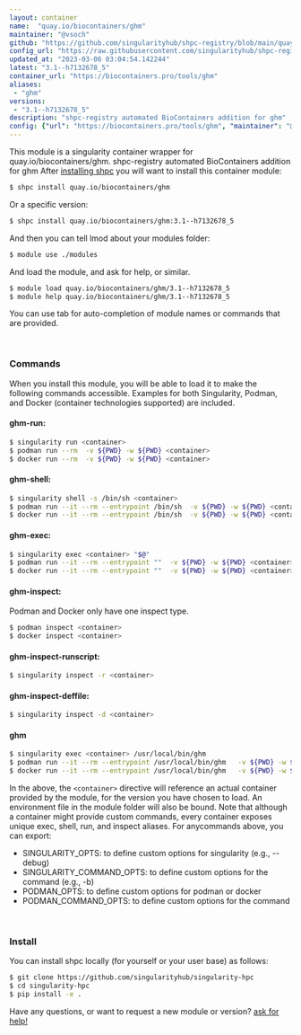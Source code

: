 ```yaml
---
layout: container
name:  "quay.io/biocontainers/ghm"
maintainer: "@vsoch"
github: "https://github.com/singularityhub/shpc-registry/blob/main/quay.io/biocontainers/ghm/container.yaml"
config_url: "https://raw.githubusercontent.com/singularityhub/shpc-registry/main/quay.io/biocontainers/ghm/container.yaml"
updated_at: "2023-03-06 03:04:54.142244"
latest: "3.1--h7132678_5"
container_url: "https://biocontainers.pro/tools/ghm"
aliases:
 - "ghm"
versions:
 - "3.1--h7132678_5"
description: "shpc-registry automated BioContainers addition for ghm"
config: {"url": "https://biocontainers.pro/tools/ghm", "maintainer": "@vsoch", "description": "shpc-registry automated BioContainers addition for ghm", "latest": {"3.1--h7132678_5": "sha256:dd8b5633b0aee3fbd474b3b9833446424faefbd5048898d76b467ee47c5f1239"}, "tags": {"3.1--h7132678_5": "sha256:dd8b5633b0aee3fbd474b3b9833446424faefbd5048898d76b467ee47c5f1239"}, "docker": "quay.io/biocontainers/ghm", "aliases": {"ghm": "/usr/local/bin/ghm"}}
---
```


This module is a singularity container wrapper for quay.io/biocontainers/ghm.
shpc-registry automated BioContainers addition for ghm
After [installing shpc](#install) you will want to install this container module:


```bash
$ shpc install quay.io/biocontainers/ghm
```

Or a specific version:

```bash
$ shpc install quay.io/biocontainers/ghm:3.1--h7132678_5
```

And then you can tell lmod about your modules folder:

```bash
$ module use ./modules
```

And load the module, and ask for help, or similar.

```bash
$ module load quay.io/biocontainers/ghm/3.1--h7132678_5
$ module help quay.io/biocontainers/ghm/3.1--h7132678_5
```

You can use tab for auto-completion of module names or commands that are provided.

<br>

### Commands

When you install this module, you will be able to load it to make the following commands accessible.
Examples for both Singularity, Podman, and Docker (container technologies supported) are included.

#### ghm-run:

```bash
$ singularity run <container>
$ podman run --rm  -v ${PWD} -w ${PWD} <container>
$ docker run --rm  -v ${PWD} -w ${PWD} <container>
```

#### ghm-shell:

```bash
$ singularity shell -s /bin/sh <container>
$ podman run --it --rm --entrypoint /bin/sh  -v ${PWD} -w ${PWD} <container>
$ docker run --it --rm --entrypoint /bin/sh  -v ${PWD} -w ${PWD} <container>
```

#### ghm-exec:

```bash
$ singularity exec <container> "$@"
$ podman run --it --rm --entrypoint ""  -v ${PWD} -w ${PWD} <container> "$@"
$ docker run --it --rm --entrypoint ""  -v ${PWD} -w ${PWD} <container> "$@"
```

#### ghm-inspect:

Podman and Docker only have one inspect type.

```bash
$ podman inspect <container>
$ docker inspect <container>
```

#### ghm-inspect-runscript:

```bash
$ singularity inspect -r <container>
```

#### ghm-inspect-deffile:

```bash
$ singularity inspect -d <container>
```


#### ghm

```bash
$ singularity exec <container> /usr/local/bin/ghm
$ podman run --it --rm --entrypoint /usr/local/bin/ghm   -v ${PWD} -w ${PWD} <container> -c " $@"
$ docker run --it --rm --entrypoint /usr/local/bin/ghm   -v ${PWD} -w ${PWD} <container> -c " $@"
```



In the above, the `<container>` directive will reference an actual container provided
by the module, for the version you have chosen to load. An environment file in the
module folder will also be bound. Note that although a container
might provide custom commands, every container exposes unique exec, shell, run, and
inspect aliases. For anycommands above, you can export:

 - SINGULARITY_OPTS: to define custom options for singularity (e.g., --debug)
 - SINGULARITY_COMMAND_OPTS: to define custom options for the command (e.g., -b)
 - PODMAN_OPTS: to define custom options for podman or docker
 - PODMAN_COMMAND_OPTS: to define custom options for the command

<br>

### Install

You can install shpc locally (for yourself or your user base) as follows:

```bash
$ git clone https://github.com/singularityhub/singularity-hpc
$ cd singularity-hpc
$ pip install -e .
```

Have any questions, or want to request a new module or version? [ask for help!](https://github.com/singularityhub/singularity-hpc/issues)